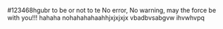 #123468hgubr   to be or not to te
No error, No warning, may the force be with you!!!
hahaha      nohahahahaahhjxjxjxjx    vbadbvsabgvw	ihvwhvpq
